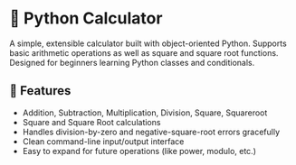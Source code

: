 # 🧮 Python Calculator

A simple, extensible calculator built with object-oriented Python. Supports basic arithmetic operations as well as square and square root functions. Designed for beginners learning Python classes and conditionals.

## 🚀 Features

- Addition, Subtraction, Multiplication, Division, Square, Squareroot
- Square and Square Root calculations
- Handles division-by-zero and negative-square-root errors gracefully
- Clean command-line input/output interface
- Easy to expand for future operations (like power, modulo, etc.)

